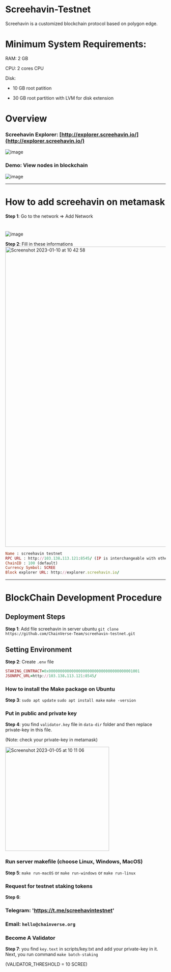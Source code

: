 # Screehavin-Testnet

Screehavin is a customized blockchain protocol based on polygon edge.

# Minimum System Requirements:

RAM: 2 GB

CPU: 2 cores CPU 

Disk: 

+ 10 GB root patition

+ 30 GB root partition with LVM for disk extension

# 

# Overview

### Screehavin Explorer:  [http://explorer.screehavin.io/](http://explorer.screehavin.io/)

![image](https://user-images.githubusercontent.com/55268800/208595093-77cfbbf7-7c8a-4adb-b21a-2d2508eaedf4.png)

### Demo: View nodes in blockchain

![image](https://user-images.githubusercontent.com/55268800/208595265-b7c106d2-7ffa-40a1-adf9-1ebade64152e.png)

***

# How to add screehavin on metamask

**Step 1**: Go to the network => Add Network
# # 
![image](https://user-images.githubusercontent.com/55268800/208595850-28c77b45-2fa3-4aed-af22-3cbfcc001017.png)

**Step 2**: Fill in these informations
<img width="940" alt="Screenshot 2023-01-10 at 10 42 58" src="https://user-images.githubusercontent.com/55268800/211457147-6b7e3a04-51de-402a-9dc5-3902bb2f0a28.png">


```ruby
Name : screehavin testnet
RPC URL : http://103.138.113.121:8545/ (IP is interchangeable with other server’s IP, default server’s RPC port is 8545)
ChainID : 100 (default)
Currency Symbol: SCREE
Block explorer URL: http://explorer.screehavin.io/
```

***

# BlockChain Development Procedure

## Deployment Steps

**Step 1**: Add file screehavin in server ubuntu
`git clone https://github.com/ChainVerse-Team/screehavin-testnet.git`

## Setting Environment
**Step 2**: Create `.env` file

```ruby
STAKING_CONTRACT=0x0000000000000000000000000000000000001001
JSONRPC_URL=http://103.138.113.121:8545/
```

### How to install the Make package on Ubuntu
**Step 3**:
`sudo apt update`
`sudo apt install make`
`make -version`

### Put in public and private key 
**Step 4**: you find `validator.key` file in `data-dir` folder and then replace private-key in this file.

(Note: check your private-key in metamask)

<img width="326" alt="Screenshot 2023-01-05 at 10 11 06" src="https://user-images.githubusercontent.com/55268800/210697465-1cb8b817-9431-4c00-b66b-8cf1973bff77.png">

### Run server makefile (choose Linux, Windows, MacOS)
**Step 5**: `make run-macOS` or `make run-windows` or `make run-linux`

### Request for testnet staking tokens
**Step 6**:
### Telegram: 'https://t.me/screehavintestnet'
### Email: `hello@chainverse.org`

### Become A Validator
**Step 7**:
you find `key.text` in scripts/key.txt and add your private-key in it.
Next, you run command `make batch-staking`

(VALIDATOR_THRESHOLD = 10 SCREE)

